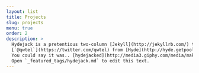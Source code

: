 ```yaml
---
layout: list
title: Projects
slug: projects
menu: true
order: 2
description: >
  Hydejack is a pretentious two-column [Jekyll](http://jekyllrb.com/) theme, stolen by
  [`@qwtel`](https://twitter.com/qwtel) from [Hyde](http://hyde.getpoole.com).
  You could say it was.. [hydejacked](http://media3.giphy.com/media/makedRIckZBW8/giphy.gif).
  Open `_featured_tags/hydejack.md` to edit this text.
---
```

